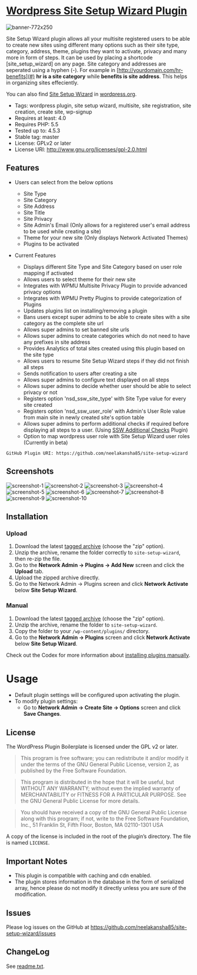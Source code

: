 # [Wordpress Site Setup Wizard Plugin](https://wordpress.org/plugins/site-setup-wizard)
![banner-772x250](https://cloud.githubusercontent.com/assets/6759546/16505621/e3d7bc98-3eeb-11e6-89d5-f5383a698e2e.png)

Site Setup Wizard plugin allows all your multisite registered users to be able to create new sites using different many options such as their site type, category, address, theme, plugins they want to activate, privacy and many more in form of steps. It can be used by placing a shortcode [site_setup_wizard] on any page. Site category and addresses are seperated using a hyphen (-). For example in [http://yourdomain.com/hr-benefits](#) **hr is a site category** while **benefits is site address**. This helps in organizing sites effeciently. 

You can also find [Site Setup Wizard](https://wordpress.org/plugins/site-setup-wizard) in [wordpress.org](https://wordpress.org/plugins/site-setup-wizard).

* Tags: wordpress plugin, site setup wizard, multisite, site registration, site creation, create site, wp-signup
* Requires at least: 4.0
* Requires PHP: 5.5
* Tested up to: 4.5.3
* Stable tag: master
* License: GPLv2 or later
* License URI: http://www.gnu.org/licenses/gpl-2.0.html

## Features

* Users can select from the below options
    * Site Type
    * Site Category
    * Site Address
    * Site Title
    * Site Privacy
    * Site Admin's Email (Only allows for a registered user's email address to be used while creating a site)
    * Theme for your new site (Only displays Network Activated Themes)
    * Plugins to be activated

* Current Features
    * Displays different Site Type and Site Category based on user role mapping if activated
    * Allows users to select theme for their new site
    * Integrates with WPMU Multisite Privacy Plugin to provide advanced privacy options
    * Integrates with WPMU Pretty Plugins to provide categorization of Plugins
    * Updates plugins list on installing/removing a plugin
    * Bans users except super admins to be able to create sites with a site category as the complete site url
    * Allows super admins to set banned site urls
    * Allows super admins to create categories which do not need to have any prefixes in site address
    * Provides Analytics of total sites created using this plugin based on the site type
    * Allows users to resume Site Setup Wizard steps if they did not finish all steps
    * Sends notification to users after creating a site
    * Allows super admins to configure text displayed on all steps
    * Allows super admins to decide whether user should be able to select privacy or not
    * Registers option 'nsd_ssw_site_type' with Site Type value for every site created
    * Registers option 'nsd_ssw_user_role' with Admin's User Role value from main site in newly created site's option table
    * Allows super admins to perform additional checks if required before displaying all steps to a user. (Using [SSW Additional Checks](https://github.com/neelakansha85/ssw-additional-checks) Plugin)
    * Option to map wordpress user role with Site Setup Wizard user roles (Currently in beta)

`GitHub Plugin URI: https://github.com/neelakansha85/site-setup-wizard`

## Screenshots

![screenshot-1](https://cloud.githubusercontent.com/assets/6759546/16505626/e3db310c-3eeb-11e6-836a-53192e66a4b9.png)
![screenshot-2](https://cloud.githubusercontent.com/assets/6759546/16505625/e3d8e7da-3eeb-11e6-8a5e-7a589ff3e56d.png)
![screenshot-3](https://cloud.githubusercontent.com/assets/6759546/16505622/e3d8c106-3eeb-11e6-976e-e315051d9d68.png)
![screenshot-4](https://cloud.githubusercontent.com/assets/6759546/16505623/e3d8f0e0-3eeb-11e6-96be-660cb7c0cbc1.png)
![screenshot-5](https://cloud.githubusercontent.com/assets/6759546/16505624/e3d8f7a2-3eeb-11e6-8ead-758ff7a92e72.png)
![screenshot-6](https://cloud.githubusercontent.com/assets/6759546/16505629/e3df64b6-3eeb-11e6-83e6-17e5966d8a98.png)
![screenshot-7](https://cloud.githubusercontent.com/assets/6759546/16505630/e3e1e57e-3eeb-11e6-8151-db47d3849889.png)
![screenshot-8](https://cloud.githubusercontent.com/assets/6759546/16505631/e3e22566-3eeb-11e6-85ae-83dacd1b6b51.png)
![screenshot-9](https://cloud.githubusercontent.com/assets/6759546/16505627/e3ddbd32-3eeb-11e6-90d2-c841a668632f.png)
![screenshot-10](https://cloud.githubusercontent.com/assets/6759546/16505628/e3df0ec6-3eeb-11e6-840a-44a9b150f7f2.png)

## Installation

### Upload

1. Download the latest [tagged archive](https://github.com/neelakansha85/site-setup-wizard/releases) (choose the "zip" option).
2. Unzip the archive, rename the folder correctly to `site-setup-wizard`, then re-zip the file.
3. Go to the __Network Admin -> Plugins -> Add New__ screen and click the __Upload__ tab.
4. Upload the zipped archive directly.
5. Go to the Network Admin -> Plugins screen and click __Network Activate__ below __Site Setup Wizard__.

### Manual

1. Download the latest [tagged archive](https://github.com/neelakansha85/site-setup-wizard/releases) (choose the "zip" option).
2. Unzip the archive, rename the folder to `site-setup-wizard`.
3. Copy the folder to your `/wp-content/plugins/` directory.
4. Go to the __Network Admin -> Plugins__ screen and click __Network Activate__ below __Site Setup Wizard__.

Check out the Codex for more information about [installing plugins manually](http://codex.wordpress.org/Managing_Plugins#Manual_Plugin_Installation).

# Usage
* Default plugin settings will be configured upon activating the plugin. 
* To modify plugin settings:
    * Go to __Network Admin -> Create Site -> Options__ screen and click __Save Changes__.

## License
The WordPress Plugin Boilerplate is licensed under the GPL v2 or later.
> This program is free software; you can redistribute it and/or modify it under the terms of the GNU General Public License, version 2, as published by the Free Software Foundation.

> This program is distributed in the hope that it will be useful, but WITHOUT ANY WARRANTY; without even the implied warranty of MERCHANTABILITY or FITNESS FOR A PARTICULAR PURPOSE. See the GNU General Public License for more details.

> You should have received a copy of the GNU General Public License along with this program; if not, write to the Free Software Foundation, Inc., 51 Franklin St, Fifth Floor, Boston, MA 02110-1301 USA

A copy of the license is included in the root of the plugin’s directory. The file is named `LICENSE`.

## Important Notes
* This plugin is compatible with caching and cdn enabled.
* The plugin stores information in the database in the form of serialized array, hence please do not modify it directly unless you are sure of the modification.

## Issues

Please log issues on the GitHub at https://github.com/neelakansha85/site-setup-wizard/issues

## ChangeLog

See [readme.txt](readme.txt).

